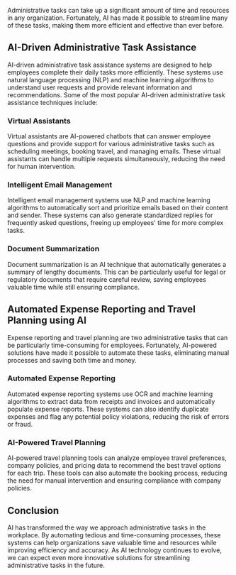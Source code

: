 
Administrative tasks can take up a significant amount of time and resources in any organization. Fortunately, AI has made it possible to streamline many of these tasks, making them more efficient and effective than ever before.

AI-Driven Administrative Task Assistance
----------------------------------------

AI-driven administrative task assistance systems are designed to help employees complete their daily tasks more efficiently. These systems use natural language processing (NLP) and machine learning algorithms to understand user requests and provide relevant information and recommendations. Some of the most popular AI-driven administrative task assistance techniques include:

### Virtual Assistants

Virtual assistants are AI-powered chatbots that can answer employee questions and provide support for various administrative tasks such as scheduling meetings, booking travel, and managing emails. These virtual assistants can handle multiple requests simultaneously, reducing the need for human intervention.

### Intelligent Email Management

Intelligent email management systems use NLP and machine learning algorithms to automatically sort and prioritize emails based on their content and sender. These systems can also generate standardized replies for frequently asked questions, freeing up employees' time for more complex tasks.

### Document Summarization

Document summarization is an AI technique that automatically generates a summary of lengthy documents. This can be particularly useful for legal or regulatory documents that require careful review, saving employees valuable time while still ensuring compliance.

Automated Expense Reporting and Travel Planning using AI
--------------------------------------------------------

Expense reporting and travel planning are two administrative tasks that can be particularly time-consuming for employees. Fortunately, AI-powered solutions have made it possible to automate these tasks, eliminating manual processes and saving both time and money.

### Automated Expense Reporting

Automated expense reporting systems use OCR and machine learning algorithms to extract data from receipts and invoices and automatically populate expense reports. These systems can also identify duplicate expenses and flag any potential policy violations, reducing the risk of errors or fraud.

### AI-Powered Travel Planning

AI-powered travel planning tools can analyze employee travel preferences, company policies, and pricing data to recommend the best travel options for each trip. These tools can also automate the booking process, reducing the need for manual intervention and ensuring compliance with company policies.

Conclusion
----------

AI has transformed the way we approach administrative tasks in the workplace. By automating tedious and time-consuming processes, these systems can help organizations save valuable time and resources while improving efficiency and accuracy. As AI technology continues to evolve, we can expect even more innovative solutions for streamlining administrative tasks in the future.
